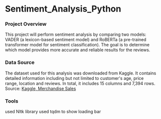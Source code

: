 # Sentiment_Analysis_Python

### Project Overview
This project will perform sentiment analysis by comparing two models: VADER (a lexicon-based sentiment model) and RoBERTa (a pre-trained transformer model for sentiment classification). The goal is to determine which model provides more accurate and reliable results for the reviews.
### Data Source
The dataset used for this analysis was downloaded from Kaggle. It contains detailed information including but not limited to customer's age, price range, location and reviews. 
In total, it includes 15 columns and 7,394 rows.
<br/> 
Source: <a href="https://www.kaggle.com/datasets/adarsh0806/influencer-merchandise-sales">Kaggle, Merchandise Sales</a>

### Tools

used Nltk library
used tqdm to show loading bar
